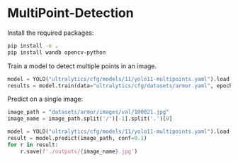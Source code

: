 # MultiPoint-Detection

Install the required packages:

```bash
pip install -e .
pip install wandb opencv-python
```

Train a model to detect multiple points in an image.

```python
model = YOLO("ultralytics/cfg/models/11/yolo11-multipoints.yaml").load("main/yolo11n.pt")
results = model.train(data="ultralytics/cfg/datasets/armor.yaml", epochs=100, imgsz=640, name="multipoints")
```


Predict on a single image:

```python
image_path = "datasets/armor/images/val/100021.jpg"
image_name = image_path.split('/')[-1].split('.')[0]

model = YOLO("ultralytics/cfg/models/11/yolo11-multipoints.yaml").load("runs/multipoints/multipoints/weights/last.pt")
result = model.predict(image_path, conf=0.1)
for r in result:
    r.save(f'./outputs/{image_name}.jpg')
```